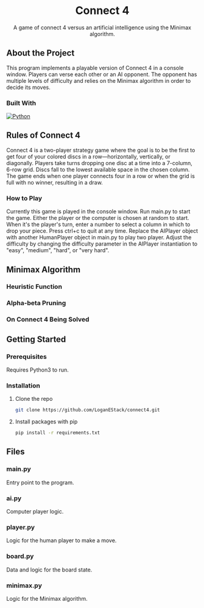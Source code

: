 <!-- INTRODUCTION -->
<h1 align="center">Connect 4</h1>
  <p align="center">
    A game of connect 4 versus an artificial intelligence using the Minimax algorithm.
    <br />
  </p>
</div>


<!-- ABOUT -->
## About the Project
This program implements a playable version of Connect 4 in a console window. Players can verse each other
or an AI opponent. The opponent has multiple levels of difficulty and relies on the Minimax algorithm 
in order to decide its moves.

### Built With

[![Python][Python]][python-url]


<!-- HOW TO PLAY -->
## Rules of Connect 4
Connect 4 is a two-player strategy game where the goal is to be the first to get four of your colored discs in a row—horizontally, vertically, or diagonally. Players take turns dropping one disc at a time into a 7-column, 6-row grid. Discs fall to the lowest available space in the chosen column. The game ends when one player connects four in a row or when the grid is full with no winner, resulting in a draw.

### How to Play
Currently this game is played in the console window. Run main.py to start the game. 
Either the player or the computer is chosen at random to start. When it's the player's turn, 
enter a number to select a column in which to drop your piece. Press ctrl+c to quit at any time. 
Replace the AIPlayer object with another HumanPlayer object in main.py to play two player. 
Adjust the difficulty by changing the difficulty parameter in the AIPlayer instantiation to
"easy", "medium", "hard", or "very hard".

<!-- MINIMAX -->
## Minimax Algorithm

### Heuristic Function

### Alpha-beta Pruning

### On Connect 4 Being Solved

<!-- GETTING STARTED -->
## Getting Started

### Prerequisites

Requires Python3 to run.

### Installation

1. Clone the repo
   ```sh
   git clone https://github.com/LoganEStack/connect4.git
   ```
2. Install packages with pip
   ```sh
   pip install -r requirements.txt
   ```


<!-- FILES -->
## Files

### main.py
Entry point to the program.

### ai.py
Computer player logic.

### player.py
Logic for the human player to make a move.

### board.py
Data and logic for the board state.

### minimax.py
Logic for the Minimax algorithm.


<!-- MARKDOWN LINKS & IMAGES -->
[Python]: https://img.shields.io/badge/python-3670A0?style=for-the-badge&logo=python&logoColor=ffdd54
[python-url]: https://www.python.org/